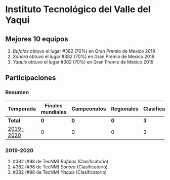 # Instituto Tecnológico del Valle del Yaqui

## Mejores 10 equipos

1. _Bufalos_ obtuvo el lugar #382 (70%) en Gran Premio de Mexico 2019
1. _Sonora_ obtuvo el lugar #382 (70%) en Gran Premio de Mexico 2019
1. _Yaquis_ obtuvo el lugar #382 (70%) en Gran Premio de Mexico 2019

## Participaciones

### Resumen

| Temporada | Finales mundiales | Campeonatos | Regionales | Clasificatorios | Equipos |
| --- | --- | --- | --- | --- | --- |
| **Total** | **0** | **0** | **0** | **3** | **3** |
| [2019-2020](#2019-2020) | 0 | 0 | 0 | 3 | 3 |

### 2019-2020

1. #382 (#98 de TecNM) _Bufalos_ (Clasificatorio)
1. #382 (#98 de TecNM) _Sonora_ (Clasificatorio)
1. #382 (#98 de TecNM) _Yaquis_ (Clasificatorio)



